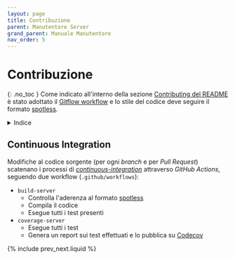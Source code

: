 ```yaml
---
layout: page
title: Contribuzione
parent: Manutentore Server
grand_parent: Manuale Manutentore
nav_order: 5
---
```


# Contribuzione
{: .no_toc }
Come indicato all'interno della sezione [Contributing del README](https://github.com/SwevenSoftware/BlockCOVID-server#contributing) è stato adottato il [Gitflow workflow](https://www.atlassian.com/git/tutorials/comparing-workflows/gitflow-workflow) e lo stile del codice deve seguire il formato [spotless](/manutentore/server/tecnologie#spotless).

<details closed markdown="block">
  <summary>
    Indice
  </summary>
  {: .text-delta }
1. TOC
{:toc}
</details>

## Continuous Integration

Modifiche al codice sorgente (per ogni _branch_ e per _Pull Request_) scatenano i processi di [_continuous-integration_](/glossario#continuous-integration) attraverso _GitHub Actions_, seguendo due workflow (`.github/workflows`):
- `build-server`
    - Controlla l'aderenza al formato [spotless](/manutentore/server/tecnologie#spotless)
    - Compila il codice
    - Esegue tutti i test presenti
- `coverage-server`
    - Esegue tutti i test
    - Genera un report sui test effettuati e lo pubblica su [Codecov](https://app.codecov.io/gh/SwevenSoftware/BlockCOVID-server)

{% include prev_next.liquid %}
